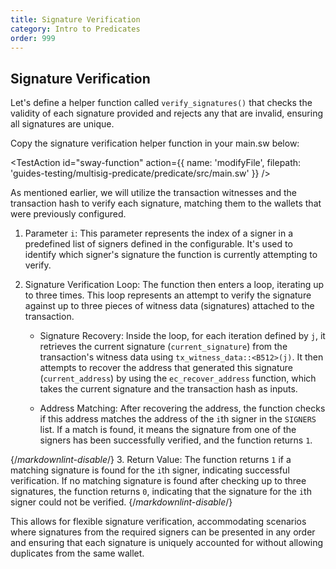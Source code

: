 ```yaml
---
title: Signature Verification
category: Intro to Predicates
order: 999
---
```



## Signature Verification

Let's define a helper function called `verify_signatures()` that checks the validity of each signature provided and rejects any that are invalid, ensuring all signatures are unique.

Copy the signature verification helper function in your main.sw below:

<TestAction
id="sway-function"
action={{
  name: 'modifyFile',
  filepath: 'guides-testing/multisig-predicate/predicate/src/main.sw'
}}
/>

<CodeImport
  file="../../examples/intro-to-predicates/multisig-predicate/src/main.sw"
  comment="signature_verification_parent"
  commentType="//"
  lang="sway"
/>

As mentioned earlier, we will utilize the transaction witnesses and the transaction hash to verify each signature, matching them to the wallets that were previously configured.

1. Parameter `i`: This parameter represents the index of a signer in a predefined list of signers defined in the configurable. It's used to identify which signer's signature the function is currently attempting to verify.

2. Signature Verification Loop: The function then enters a loop, iterating up to three times. This loop represents an attempt to verify the signature against up to three pieces of witness data (signatures) attached to the transaction.

   - Signature Recovery: Inside the loop, for each iteration defined by `j`, it retrieves the current signature (`current_signature`) from the transaction's witness data using `tx_witness_data::<B512>(j)`. It then attempts to recover the address that generated this signature (`current_address`) by using the `ec_recover_address` function, which takes the current signature and the transaction hash as inputs.

   - Address Matching: After recovering the address, the function checks if this address matches the address of the `i`th signer in the `SIGNERS` list. If a match is found, it means the signature from one of the signers has been successfully verified, and the function returns `1`.

  <CodeImport
    file="../../examples/intro-to-predicates/multisig-predicate/src/main.sw"
    comment="verification_loop"
    commentType="//"
    lang="sway"
  />

{/*markdownlint-disable*/}
3. Return Value: The function returns `1` if a matching signature is found for the `i`th signer, indicating successful verification. If no matching signature is found after checking up to three signatures, the function returns `0`, indicating that the signature for the `i`th signer could not be verified.
{/*markdownlint-disable*/}

This allows for flexible signature verification, accommodating scenarios where signatures from the required signers can be presented in any order and ensuring that each signature is uniquely accounted for without allowing duplicates from the same wallet.
